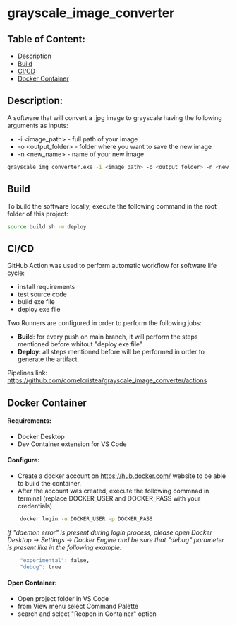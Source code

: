 # grayscale_image_converter

## Table of Content:
- [Description](#description)
- [Build](#build)
- [CI/CD](#cicd)
- [Docker Container](#docker-container)

## Description:
A software that will convert a .jpg image to grayscale having the following arguments as inputs:
- -i <image_path> - full path of your image
- -o <output_folder> - folder where you want to save the new image
- -n <new_name> - name of your new image
```bash
grayscale_img_converter.exe -i <image_path> -o <output_folder> -n <new_name>
```

## Build
To build the software locally, execute the following command in the root folder of this project:
```bash
source build.sh -m deploy
```

## CI/CD
GitHub Action was used to perform automatic workflow for software life cycle:
- install requirements
- test source code
- build exe file
- deploy exe file

Two Runners are configured in order to perform the following jobs:
- <b>Build</b>: for every push on main branch, it will perform the steps mentioned before whitout "deploy exe file"
- <b>Deploy</b>: all steps mentioned before will be performed in order to generate the artifact.

Pipelines link: https://github.com/cornelcristea/grayscale_image_converter/actions

## Docker Container
#### Requirements: 
- Docker Desktop
- Dev Container extension for VS Code

#### Configure:
- Create a docker account on https://hub.docker.com/ website to be able to build the container.
- After the account was created, execute the following commnad in terminal (replace DOCKER_USER and DOCKER_PASS with your credentials)
```bash
    docker login -u DOCKER_USER -p DOCKER_PASS
```
<i>If "daemon error" is present during login process, please open Docker Desktop -> Settings -> Docker Engine and be sure that "debug" parameter is present like in the following example:</i>
```bash
    "experimental": false,
    "debug": true
```
#### Open Container:
- Open project folder in VS Code
- from View menu select Command Palette
- search and select "Reopen in Container" option